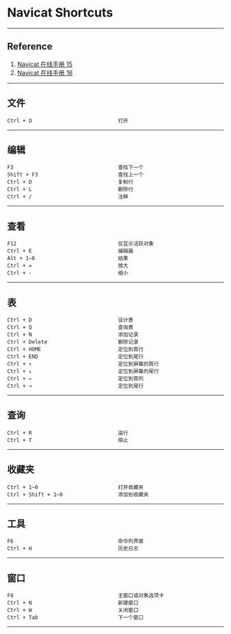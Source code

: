 # Navicat Shortcuts

---
## Reference
1. [Navicat 在线手册 15](https://www.navicat.com.cn/manual/online_manual/cn/navicat/win_manual/index.html)
1. [Navicat 在线手册 16](https://www.navicat.com.cn/manual/online_manual/cn/navicat_16/win_manual/)
---
## 文件
```
Ctrl + O                            打开
```
---
## 编辑
```
F3                                  查找下一个
Shift + F3                          查找上一个
Ctrl + D                            复制行
Ctrl + L                            删除行
Ctrl + /                            注释
```
---
## 查看
```
F12                                 仅显示活跃对象
Ctrl + E                            编辑器
Alt + 1~0                           结果
Ctrl + =                            放大
Ctrl + -                            缩小
```
---
## 表
```
Ctrl + D                            设计表
Ctrl + Q                            查询表
Ctrl + N                            添加记录
Ctrl + Delete                       删除记录
Ctrl + HOME                         定位到首行
Ctrl + END                          定位到尾行
Ctrl + ↑                            定位到屏幕的首行
Ctrl + ↓                            定位到屏幕的尾行
Ctrl + ←                            定位到首列
Ctrl + →                            定位到尾行
```
---
## 查询
```
Ctrl + R                            运行
Ctrl + T                            停止
```
---
## 收藏夹
```
Ctrl + 1~0                          打开收藏夹
Ctrl + Shift + 1~0                  添加到收藏夹
```
---
## 工具
```
F6                                  命令列界面
Ctrl + H                            历史日志
```
---
## 窗口
```
F8                                  主窗口或对象选项卡
Ctrl + N                            新建窗口
Ctrl + W                            关闭窗口
Ctrl + Tab                          下一个窗口
```
---
